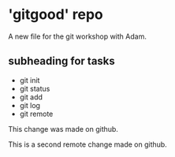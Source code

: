 # 'gitgood' repo

A new file for the git workshop with Adam.

## subheading for tasks

- git init
- git status
- git add
- git log
- git remote

This change was made on github.

This is a second remote change made on github.
